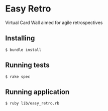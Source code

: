 # Easy Retro

Virtual Card Wall aimed for agile retrospectives

## Installing

    $ bundle install

## Running tests

    $ rake spec

## Running application

    $ ruby lib/easy_retro.rb

